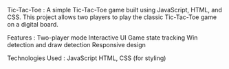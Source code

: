Tic-Tac-Toe : 
A simple Tic-Tac-Toe game built using JavaScript, HTML, and CSS. This project allows two players to play the classic Tic-Tac-Toe game on a digital board.

Features : 
Two-player mode
Interactive UI
Game state tracking
Win detection and draw detection
Responsive design

Technologies Used : 
JavaScript
HTML, CSS (for styling)
